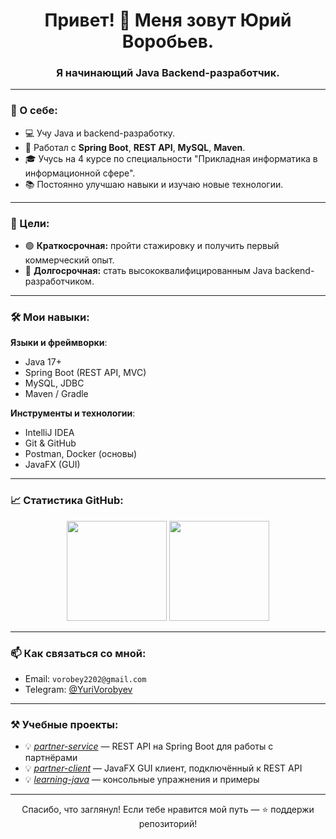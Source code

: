 <h1 align="center">Привет! 👋 Меня зовут Юрий Воробьев.</h1>
<h3 align="center">Я начинающий Java Backend-разработчик.</h3>

---

### 🧠 О себе:
- 💻 Учу Java и backend-разработку.
- 🚀 Работал с **Spring Boot**, **REST API**, **MySQL**, **Maven**.
- 🎓 Учусь на 4 курсе по специальности "Прикладная информатика в информационной сфере".
- 📚 Постоянно улучшаю навыки и изучаю новые технологии.

---

### 🎯 Цели:
- 🟢 **Краткосрочная:** пройти стажировку и получить первый коммерческий опыт. 
- 🔵 **Долгосрочная:** стать высококвалифицированным Java backend-разработчиком.

---

### 🛠️ Мои навыки:
**Языки и фреймворки**:
- Java 17+
- Spring Boot (REST API, MVC)
- MySQL, JDBC
- Maven / Gradle

**Инструменты и технологии**:
- IntelliJ IDEA
- Git & GitHub
- Postman, Docker (основы)
- JavaFX (GUI)

---

### 📈 Статистика GitHub:
<p align="center">
  <img src="https://github-readme-stats.vercel.app/api?username=Yurivo&show_icons=true&theme=default" height="160" />
  <img src="https://github-readme-stats.vercel.app/api/top-langs/?username=Yurivo&layout=compact&theme=default" height="160" />
</p>

---

### 📫 Как связаться со мной:
- Email: `vorobey2202@gmail.com`
- Telegram: [@YuriVorobyev](https://t.me/YuriVorobyev)

---

### ⚒️ Учебные проекты:
- 💡 *[partner-service](https://github.com/Yurivo/partner-service)* — REST API на Spring Boot для работы с партнёрами  
- 💡 *[partner-client](https://github.com/Yurivo/partner-client)* — JavaFX GUI клиент, подключённый к REST API  
- 💡 *[learning-java](https://github.com/Yurivo/learning-java)* — консольные упражнения и примеры

---

<p align="center">Спасибо, что заглянул! Если тебе нравится мой путь — ⭐️ поддержи репозиторий!</p>
